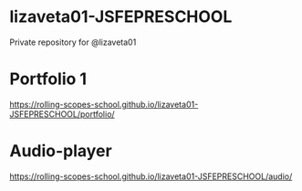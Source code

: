# lizaveta01-JSFEPRESCHOOL
Private repository for @lizaveta01

# Portfolio 1
https://rolling-scopes-school.github.io/lizaveta01-JSFEPRESCHOOL/portfolio/

# Audio-player
https://rolling-scopes-school.github.io/lizaveta01-JSFEPRESCHOOL/audio/

